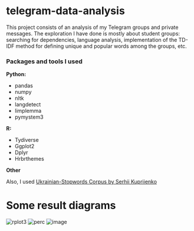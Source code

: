 # telegram-data-analysis
This project consists of an analysis of my Telegram groups and private messages. The exploration I have done is mostly about student groups: searching for dependencies, language analysis, implementation of the TD-IDF method for defining unique and popular words among the groups, etc.


### Packages and tools I used
**Python:**

- pandas
- numpy
- nltk
- langdetect
- limplemma
- pymystem3 

**R:** 

- Tydiverse
- Ggplot2
- Dplyr
- Hrbrthemes

**Other**

Also, I used
[Ukrainian-Stopwords Corpus by Serhii Kupriienko](https://user-images.githubusercontent.com/97986491/168422533-f062f98e-acad-4594-81fa-e0b38b136939.png)

# Some result diagrams

![rplot3](https://user-images.githubusercontent.com/97986491/168422640-bd6cdc2d-65b8-4387-bab2-c7c58e79a62c.png)
![perc](https://user-images.githubusercontent.com/97986491/168422650-3879b497-a264-4153-b52f-6be294de86a2.png)
![image](https://user-images.githubusercontent.com/97986491/168422755-65ebe0d1-9bdf-453a-8c14-877e2d94ec17.png)
